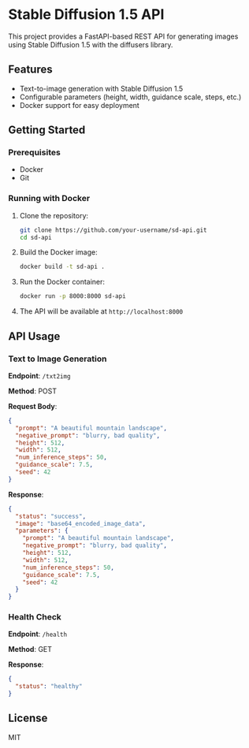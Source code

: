 # Stable Diffusion 1.5 API

This project provides a FastAPI-based REST API for generating images using Stable Diffusion 1.5 with the diffusers library.

## Features

- Text-to-image generation with Stable Diffusion 1.5
- Configurable parameters (height, width, guidance scale, steps, etc.)
- Docker support for easy deployment

## Getting Started

### Prerequisites

- Docker
- Git

### Running with Docker

1. Clone the repository:
   ```bash
   git clone https://github.com/your-username/sd-api.git
   cd sd-api
   ```

2. Build the Docker image:
   ```bash
   docker build -t sd-api .
   ```

3. Run the Docker container:
   ```bash
   docker run -p 8000:8000 sd-api
   ```

4. The API will be available at `http://localhost:8000`

## API Usage

### Text to Image Generation

**Endpoint**: `/txt2img`

**Method**: POST

**Request Body**:
```json
{
  "prompt": "A beautiful mountain landscape",
  "negative_prompt": "blurry, bad quality",
  "height": 512,
  "width": 512,
  "num_inference_steps": 50,
  "guidance_scale": 7.5,
  "seed": 42
}
```

**Response**:
```json
{
  "status": "success",
  "image": "base64_encoded_image_data",
  "parameters": {
    "prompt": "A beautiful mountain landscape",
    "negative_prompt": "blurry, bad quality",
    "height": 512,
    "width": 512,
    "num_inference_steps": 50,
    "guidance_scale": 7.5,
    "seed": 42
  }
}
```

### Health Check

**Endpoint**: `/health`

**Method**: GET

**Response**:
```json
{
  "status": "healthy"
}
```

## License

MIT
